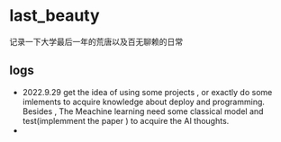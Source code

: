 # last_beauty
记录一下大学最后一年的荒唐以及百无聊赖的日常

## logs

- 2022.9.29 get the idea of using some projects , or exactly do some imlements to acquire knowledge about deploy and programming.  Besides , The Meachine learning need some classical model and test(implemment the paper ) to acquire the AI thoughts.
- 
